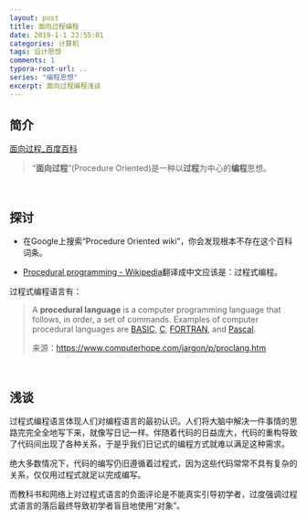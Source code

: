 ```yaml
---
layout: post
title: 面向过程编程
date: 2019-1-1 23:55:01
categories: 计算机
tags: 设计思想
comments: 1
typora-root-url: ..
series: "编程思想"
excerpt: 面向过程编程浅谈
---
```




## 简介

[面向过程_百度百科](https://baike.baidu.com/item/%E9%9D%A2%E5%90%91%E8%BF%87%E7%A8%8B)

> “**面向过程**”(Procedure Oriented)是一种以**过程**为中心的**编程**思想。 

<br>

## 探讨

- 在Google上搜索“Procedure Oriented wiki”，你会发现根本不存在这个百科词条。

- [Procedural programming - Wikipedia](https://en.wikipedia.org/wiki/Procedural_programming)翻译成中文应该是：过程式编程。

过程式编程语言有：

> A **procedural language** is a computer programming language that follows, in order, a set of commands. Examples of computer procedural languages are [BASIC](https://www.computerhope.com/jargon/b/basic.htm), [C](https://www.computerhope.com/jargon/c/c.htm), [FORTRAN](https://www.computerhope.com/jargon/f/fortran.htm), and [Pascal](https://www.computerhope.com/jargon/p/pascal.htm).
>
> 来源：https://www.computerhope.com/jargon/p/proclang.htm

<br>

## 浅谈

过程式编程语言体现人们对编程语言的最初认识。人们将大脑中解决一件事情的思路完完全全地写下来，就像写日记一样。伴随着代码的日益庞大，代码的重构导致了代码间出现了各种关系，于是乎我们日记式的编程方式就难以满足这种需求。

绝大多数情况下，代码的编写仍旧遵循着过程式，因为这些代码常常不具有复杂的关系，仅仅用过程式就足以完成编写。

而教科书和网络上对过程式语言的负面评论是不能真实引导初学者，过度强调过程式语言的落后最终导致初学者盲目地使用“对象”。